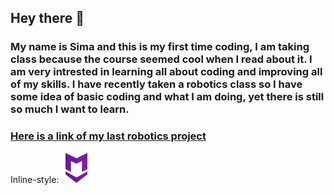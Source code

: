 ## Hey there 🐬
### My name is **Sima** and this is my first time coding, I am taking class because the course seemed cool when I read about it. I am very intrested in learning all about coding and improving all of my skills. I have recently taken a robotics class so I have some idea of basic coding and what I am doing, yet there is still so much I want to learn.
### [Here is a link of my last robotics project](https://drive.google.com/file/d/1gfWwSqtNetqFYWXZF32nCUpfigkFU7Zi/view?usp=sharing)

Inline-style: 
![file:///Users/Sima/Downloads/pexels-crisdip-128756.jpg](https://github.com/adam-p/markdown-here/raw/master/src/common/images/icon48.png "Logo Title Text 1")
<!--
**simatabbaa/simatabbaa** is a ✨ _special_ ✨ repository because its `README.md` (this file) appears on your GitHub profile.

